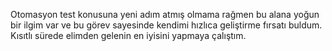 Otomasyon test konusuna yeni adım atmış olmama rağmen bu alana yoğun bir ilgim var ve bu görev sayesinde kendimi hızlıca geliştirme fırsatı buldum. Kısıtlı sürede elimden gelenin en iyisini yapmaya çalıştım.
